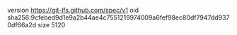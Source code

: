 version https://git-lfs.github.com/spec/v1
oid sha256:9cfebed9d1e9a2b44ae4c7551219974009a6fef98ec80df7947dd9370df66a2d
size 5120
